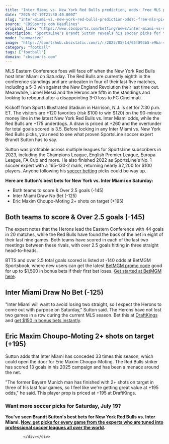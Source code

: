 ```yaml
---
title: "Inter Miami vs. New York Red Bulls prediction, odds: Free MLS picks, Messi bets for July 19 by soccer expert"
date: "2025-07-19T21:30:40.000Z"
slug: "inter-miami-vs.-new-york-red-bulls-prediction-odds:-free-mls-picks-messi-bets-for-july-19-by-soccer-expert"
source: "CBSSports.com Headlines"
original_link: "https://www.cbssports.com/betting/news/inter-miami-vs-new-york-red-bulls-prediction-odds-free-mls-picks-messi-bets-for-july-19-by-soccer-expert/"
description: "SportsLine's Brandt Sutton reveals his soccer picks for the MLS match featuring New York Red Bulls vs. Lionel Messi and Inter Miami"
mode: "summarize"
image: "https://sportshub.cbsistatic.com/i/r/2025/05/14/65f893b5-e9ba-44a3-a976-7aa8a63eab41/thumbnail/1200x675/2902c2795091ba53b8e198047adbce07/lionel-messi-inter-miami-imagn.jpg"
category: "football"
tags: ["football"]
domain: "cbssports.com"
---
```

<div id="readability-page-1" class="page"><div>
        
        
        
                
        
<p>MLS Eastern Conference foes will face off when the New York Red Bulls host Inter Miami on Saturday. The Red Bulls are currently eighth in the conference standings and are unbeaten in four of their last five matches, including a 5-3 win against the New England Revolution their last time out. Meanwhile, Lionel Messi and the Herons are fifth in the standings and looking to rebound after a disappointing 3-0 loss to FC Cincinnati.</p><p>Kickoff from Sports Illustrated Stadium in Harrison, N.J. is set for 7:30 p.m. ET. The visitors are +120 favorites (risk $100 to win $120) on the 90-minute money line in the latest New York Red Bulls vs. Inter Miami odds, while the Red Bulls are +175 underdogs. A draw is priced at +260 and the over/under for total goals scored is 3.5. Before locking in any Inter Miami vs. New York Red Bulls picks, you need to see what proven SportsLine soccer expert Brandt Sutton has to say.&nbsp;</p><p>Sutton was profitable across multiple leagues for SportsLine subscribers in 2023, including the Champions League, English Premier League, Europa League, FA Cup and more. He also finished 2022 as SportsLine's No. 1 soccer expert with a 165-130-2 mark, returning nearly $2,200 for $100 players. Anyone following his <span><a href="https://www.cbssports.com/betting/news/soccer/" target="_blank">soccer betting</a></span> picks could be way up.&nbsp;</p><p><strong>Here are Sutton's best bets for New York vs. Inter Miami on Saturday:</strong></p><ul><li>Both teams to score &amp; Over 2.5 goals (-145)</li><li>Inter Miami Draw No Bet (-125)</li><li>Eric Maxim Choupo-Moting 2+ shots on target (+195)</li></ul><h2>Both teams to score &amp; Over 2.5 goals (-145)</h2><p>The expert notes that the Herons lead the Eastern Conference with 44 goals in 20 matches, while the Red Bulls have found the back of the net in eight of their last nine games. Both teams have scored in each of the last two meetings between these rivals, with over 2.5 goals hitting in three straight head-to-heads.</p><p>BTTS and over 2.5 total goals scored is listed at -140 odds at BetMGM Sportsbook, where new users can get the latest <span><a href="https://www.cbssports.com/betting/news/betmgm-promo-code/" target="_blank">BetMGM promo code</a></span> good for up to $1,500 in bonus bets if their first bet loses.&nbsp;<a href="https://slc.cbssports.com/clickout/visitDirectLink?st=cbs&amp;op=betmgm&amp;type=sport&amp;d=https://mediaserver.betmgmpartners.com/renderBanner.do?zoneId=1713683&amp;tdpeh=%7BsessionId%7D&amp;clickoutElement=cbssports-single-prism&amp;pt=cbssports-single-prism&amp;sid=a230b046-ddfa-4255-bc6c-6309df349811--e239" target="_blank" rel="sponsored">Get started at BetMGM here</a>.</p><h2>Inter Miami Draw No Bet (-125)</h2><p>"Inter Miami will want to avoid losing two straight, so I expect the Herons to come out with purpose on Saturday," Sutton said. The Herons have not lost two games in a row during the current MLS season. Bet this at <a href="https://www.cbssports.com/betting/news/draftkings-promo-code/">DraftKings</a> and&nbsp;<a href="https://slc.cbssports.com/clickout/visitDirectLink?st=cbs&amp;op=draftkings&amp;type=sport&amp;d=https%3A%2F%2Fsportsbook.draftkings.com%2Fgateway%3Fs%3D935446377%26wpcid%3D399151%26wpsrc%3D3100%26wpcn%3D119%26wpscn%3DCBS%26wpcrn%3DSports%26wpscid%3Dxx%26wpcrid%3Dxx%26pt_sessionId%3D%7BsessionId%7D&amp;clickoutElement=cbssports-single-prism&amp;pt=cbssports-single-prism&amp;sid=57fd92eb-b48c-4327-8bcc-92c140748261--92a1" target="_blank" rel="sponsored">get $150 in bonus bets instantly</a>.</p><h2>Eric Maxim Choupo-Moting 2+ shots on target (+195)</h2><div><p>Sutton adds that Inter Miami has conceded 33 times this season, which could open the door for Eric Maxim Choupo-Moting. The Red Bulls striker has scored 13 goals in his 2025 campaign and has been a menace around the net. </p><p> "The former Bayern Munich man has finished with 2+ shots on target in three of his last four games, so I feel like we're getting great value at +195 odds," he said. This player prop is priced at +195 at DraftKings.</p></div><h3>Want more soccer picks for Saturday, July 19?</h3><p><strong>You've seen Brandt Sutton's best bets for New York Red Bulls vs. Inter Miami.&nbsp;<a href="https://www.sportsline.com/soccer/articles/#ttag=07142025_agg_cbssports_picks_soccer_mls_Sutton_NYRedBullsInterMiamiMLSFree" target="_blank">Now, get picks for every game from the experts who are tuned into professional soccer leagues all over the world</a>.&nbsp;</strong></p>


        
            </div></div>